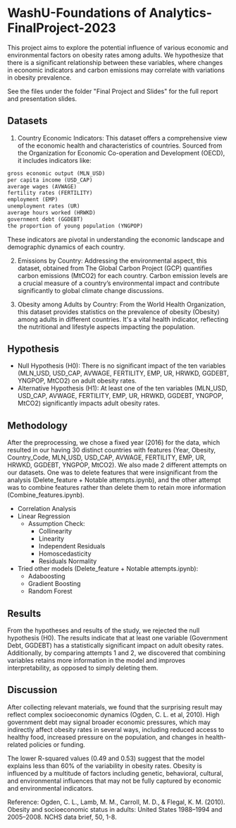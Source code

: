 # WashU-Foundations of Analytics-FinalProject-2023

This project aims to explore the potential influence of various economic and environmental factors on obesity rates among adults. We hypothesize that there is a significant relationship between these variables, where changes in economic indicators and carbon emissions may correlate with variations in obesity prevalence.

See the files under the folder "Final Project and Slides" for the full report and presentation slides.
## Datasets

1. Country Economic Indicators: This dataset offers a comprehensive view of the economic health and characteristics of countries. Sourced from the Organization for Economic Co-operation and Development (OECD), it includes indicators like:
```python
gross economic output (MLN_USD)
per capita income (USD_CAP)
average wages (AVWAGE)
fertility rates (FERTILITY)
employment (EMP)
unemployment rates (UR)
average hours worked (HRWKD)
government debt (GGDEBT)
the proportion of young population (YNGPOP)
```

These indicators are pivotal in understanding the economic landscape and demographic dynamics of each country.

2. Emissions by Country: Addressing the environmental aspect, this dataset, obtained from The Global Carbon Project (GCP) quantifies carbon emissions (MtCO2) for each country. Carbon emission levels are a crucial measure of a country’s environmental impact and contribute significantly to global climate change discussions.

3. Obesity among Adults by Country: From the World Health Organization, this dataset provides statistics on the prevalence of obesity (Obesity) among adults in different countries. It's a vital health indicator, reflecting the nutritional and lifestyle aspects impacting the population.

## Hypothesis

- Null Hypothesis (H0): There is no significant impact of the ten variables (MLN_USD, USD_CAP, AVWAGE, FERTILITY, EMP, UR, HRWKD, GGDEBT, YNGPOP, MtCO2) on adult obesity rates.
- Alternative Hypothesis (H1): At least one of the ten variables (MLN_USD, USD_CAP, AVWAGE, FERTILITY, EMP, UR, HRWKD, GGDEBT, YNGPOP, MtCO2) significantly impacts adult obesity rates.

## Methodology
After the preprocessing, we chose a fixed year (2016) for the data, which resulted in our having 30 distinct countries with features (Year, Obesity, Country_Code, MLN_USD, USD_CAP, AVWAGE, FERTILITY, EMP, UR, HRWKD, GGDEBT, YNGPOP, MtCO2). We also made 2 different attempts on our datasets. One was to delete features that were insignificant from the analysis (Delete_feature + Notable attempts.ipynb), and the other attempt was to combine features rather than delete them to retain more information (Combine_features.ipynb).

- Correlation Analysis
- Linear Regression
  - Assumption Check:
    - Collinearity
    - Linearity
    - Independent Residuals
    - Homoscedasticity
    - Residuals Normality
- Tried other models (Delete_feature + Notable attempts.ipynb):
  -   Adaboosting
  -   Gradient Boosting
  -   Random Forest

## Results
From the hypotheses and results of the study, we rejected the null hypothesis (H0). The results indicate that at least one variable (Government Debt, GGDEBT) has a statistically significant impact on adult obesity rates. Additionally, by comparing attempts 1 and 2, we discovered that combining variables retains more information in the model and improves interpretability, as opposed to simply deleting them.

## Discussion

After collecting relevant materials, we found that the surprising result may reflect complex socioeconomic dynamics (Ogden, C. L. et al, 2010). High government debt may signal broader economic pressures, which may indirectly affect obesity rates in several ways, including reduced access to healthy food, increased pressure on the population, and changes in health-related policies or funding. 

The lower R-squared values (0.49 and 0.53) suggest that the model explains less than 60% of the variability in obesity rates. Obesity is influenced by a multitude of factors including genetic, behavioral, cultural, and environmental influences that may not be fully captured by economic and environmental indicators.

Reference:
Ogden, C. L., Lamb, M. M., Carroll, M. D., & Flegal, K. M. (2010). Obesity and socioeconomic status in adults: United States 1988–1994 and 2005–2008. NCHS data brief, 50, 1-8.



